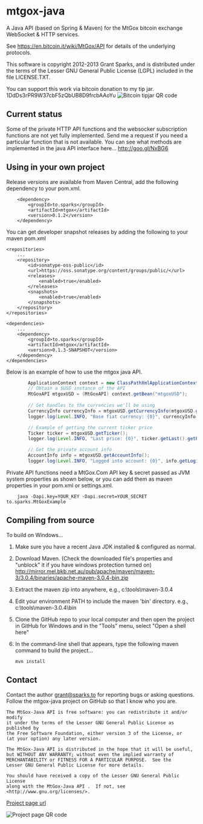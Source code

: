 mtgox-java
==========

A Java API (based on Spring & Maven) for the MtGox bitcoin exchange WebSocket & HTTP services.

See https://en.bitcoin.it/wiki/MtGox/API for details of the underlying protocols.

This software is copyright 2012-2013 Grant Sparks, and is distributed under the terms of the Lesser GNU General Public License (LGPL) included in the file LICENSE.TXT.

You can support this work via bitcoin donation to my tip jar.  1DdDs3rPR9W37cbF5zQbUB8D9frcbAAoYu
![Bitcoin tipjar QR code](https://raw.github.com/GrantSparks/mtgox-java/master/tipjar.png "bitcoin tipjar address")

Current status
--------------

Some of the private HTTP API functions and the websocker subscription functions are not yet fully implemented.  Send me a request if you need a particular function that is not available.  You can see what methods are implemented in the java API interface here... http://goo.gl/NxBG6

Using in your own project
-------------------------

Release versions are available from Maven Central, add the following dependency to your pom.xml.

        <dependency>
            <groupId>to.sparks</groupId>
            <artifactId>mtgox</artifactId>
            <version>0.1.2</version>
        </dependency>

You can get developer snapshot releases by adding the following to your maven pom.xml

    <repositories>
        ...
        <repository>
            <id>sonatype-oss-public</id>
            <url>https://oss.sonatype.org/content/groups/public/</url>
            <releases>
                <enabled>true</enabled>
            </releases>
            <snapshots>
                <enabled>true</enabled>
            </snapshots>
        </repository>
    </repositories>

    <dependencies>
        ...
        <dependency>
            <groupId>to.sparks</groupId>
            <artifactId>mtgox</artifactId>
            <version>0.1.3-SNAPSHOT</version>
        </dependency>
    </dependencies>

Below is an example of how to use the mtgox java API.
```java
        ApplicationContext context = new ClassPathXmlApplicationContext("to/sparks/Beans.xml");
        // Obtain a $USD instance of the API
        MtGoxAPI mtgoxUSD = (MtGoxAPI) context.getBean("mtgoxUSD");
        
        // Get handles to the currencies we'll be using
        CurrencyInfo currencyInfo = mtgoxUSD.getCurrencyInfo(mtgoxUSD.getBaseCurrency());
        logger.log(Level.INFO, "Base fiat currency: {0}", currencyInfo.getCurrency().getCurrencyCode());

        // Example of getting the current ticker price
        Ticker ticker = mtgoxUSD.getTicker();
        logger.log(Level.INFO, "Last price: {0}", ticker.getLast().getPriceValue().getCredits());

        // Get the private account info
        AccountInfo info = mtgoxUSD.getAccountInfo();
        logger.log(Level.INFO, "Logged into account: {0}", info.getLogin());
```       
Private API functions need a MtGox.Com API key & secret passed as JVM system properties as shown below, or you can add them as maven properties in your pom.xml or settings.xml.
        
        java -Dapi.key=YOUR_KEY -Dapi.secret=YOUR_SECRET to.sparks.MtGoxExample

Compiling from source
---------------------

To build on Windows...

1.  Make sure you have a recent Java JDK installed & configured as normal.

2.  Download Maven.  (Check the downloaded file's properties and "unblock" it if you have windows protection turned on)
http://mirror.mel.bkb.net.au/pub/apache/maven/maven-3/3.0.4/binaries/apache-maven-3.0.4-bin.zip

3.  Extract the maven zip into anywhere, e.g., c:\tools\maven-3.0.4

4.  Edit your environment PATH to include the maven 'bin' directory.  e.g., c:\tools\maven-3.0.4\bin

5.  Clone the GitHub repo to your local computer and then open the project in GitHub for Windows and in the "Tools" menu, select "Open a shell here"

6.  In the command-line shell that appears, type the following maven command to build the project...

        mvn install

Contact
-------

Contact the author grant@sparks.to for reporting bugs or asking questions.  Follow the mtgox-java project on GitHub so that I know who you are.

    The MtGox-Java API is free software: you can redistribute it and/or modify
    it under the terms of the Lesser GNU General Public License as published by
    the Free Software Foundation, either version 3 of the License, or
    (at your option) any later version.

    The MtGox-Java API is distributed in the hope that it will be useful,
    but WITHOUT ANY WARRANTY; without even the implied warranty of
    MERCHANTABILITY or FITNESS FOR A PARTICULAR PURPOSE.  See the
    Lesser GNU General Public License for more details.

    You should have received a copy of the Lesser GNU General Public License
    along with the MtGox-Java API .  If not, see <http://www.gnu.org/licenses/>.


[Project page url](http://goo.gl/OJ02G "mtgox-java project page home")

![Project page QR code](https://raw.github.com/GrantSparks/mtgox-java/master/qr.png "mt-gox java project page QR code")  

